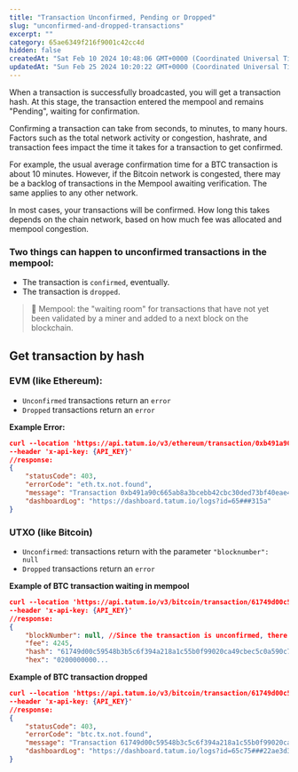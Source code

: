 ```yaml
---
title: "Transaction Unconfirmed, Pending or Dropped"
slug: "unconfirmed-and-dropped-transactions"
excerpt: ""
category: 65ae6349f216f9001c42cc4d
hidden: false
createdAt: "Sat Feb 10 2024 10:48:06 GMT+0000 (Coordinated Universal Time)"
updatedAt: "Sun Feb 25 2024 10:20:22 GMT+0000 (Coordinated Universal Time)"
---
```

When a transaction is successfully broadcasted, you will get a transaction hash. At this stage, the transaction entered the mempool and remains "Pending", waiting for confirmation. 

Confirming a transaction can take from seconds, to minutes, to many hours. Factors such as the total network activity or congestion, hashrate, and transaction fees impact the time it takes for a transaction to get confirmed.

For example, the usual average confirmation time for a BTC transaction is about 10 minutes. However, if the Bitcoin network is congested, there may be a backlog of transactions in the Mempool awaiting verification. The same applies to any other network.

In most cases, your transactions will be confirmed. How long this takes depends on the chain network, based on how much fee was allocated and mempool congestion.

### Two things can happen to unconfirmed transactions in the mempool:

- The transaction is `confirmed`, eventually.
- The transaction is `dropped`. 

> 📘 Mempool: the "waiting room" for transactions that have not yet been validated by a miner and added to a next block on the blockchain.

## Get transaction by hash

### EVM (like Ethereum):

- `Unconfirmed` transactions return an `error`
- `Dropped` transactions return an `error`

**Example Error:**

```json cURL
curl --location 'https://api.tatum.io/v3/ethereum/transaction/0xb491a90c665ab8a3bcebb42cbc30ded73bf40eae40d45a365895a33595d347dc' \
--header 'x-api-key: {API_KEY}'
//response:
{
    "statusCode": 403,
    "errorCode": "eth.tx.not.found",
    "message": "Transaction 0xb491a90c665ab8a3bcebb42cbc30ded73bf40eae40d45a365895a33595d347dc not found. Possible not exists or is still pending.",
    "dashboardLog": "https://dashboard.tatum.io/logs?id=65###315a"
}
```

### UTXO (like Bitcoin)

- `Unconfirmed`: transactions return with the parameter `"blocknumber": null`
- `Dropped` transactions return an `error`

**Example of BTC transaction waiting in mempool**

```json cURL
curl --location 'https://api.tatum.io/v3/bitcoin/transaction/61749d00c59548b3b5c6f394a218a1c55b0f99020ca49cbec5c0a590c74ee89a' \
--header 'x-api-key: {API_KEY}'
//response:
{
    "blockNumber": null, //Since the transaction is unconfirmed, there can't be a "blockNumber"
    "fee": 4245,
    "hash": "61749d00c59548b3b5c6f394a218a1c55b0f99020ca49cbec5c0a590c74ee89a",
    "hex": "0200000000...
```

**Example of BTC transaction dropped**

```json cURL
curl --location 'https://api.tatum.io/v3/bitcoin/transaction/61749d00c59548b3c5c6f394a218a1c55b0f99020ca49cbec5c0a590c74ee89a' \
--header 'x-api-key: {API_KEY}'
//response:
{
    "statusCode": 403,
    "errorCode": "btc.tx.not.found",
    "message": "Transaction 61749d00c59548b3c5c6f394a218a1c55b0f99020ca49cbec5c0a590c74ee89a not found. Possible not exists or is still pending.",
    "dashboardLog": "https://dashboard.tatum.io/logs?id=65c75###22ae3d3"
}
```
